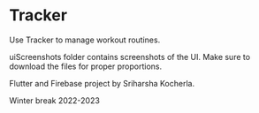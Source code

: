 # Tracker

Use Tracker to manage workout routines.

uiScreenshots folder contains screenshots of the UI. Make sure to download the files for proper proportions.

Flutter and Firebase project by Sriharsha Kocherla.

Winter break 2022-2023
